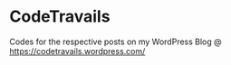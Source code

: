 # CodeTravails
Codes for the respective posts on my WordPress Blog @ https://codetravails.wordpress.com/
